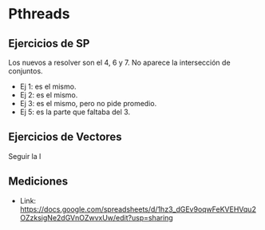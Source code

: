 # Pthreads

## Ejercicios de SP
Los nuevos a resolver son el 4, 6 y 7. No aparece la intersección de conjuntos.

* Ej 1: es el mismo.
* Ej 2: es el mismo.
* Ej 3: es el mismo, pero no pide promedio.
* Ej 5: es la parte que faltaba del 3.

## Ejercicios de Vectores
Seguir la l

## Mediciones
* Link: https://docs.google.com/spreadsheets/d/1hz3_dGEv9oqwFeKVEHVqu2OZzksigNe2dGVnOZwvxUw/edit?usp=sharing
